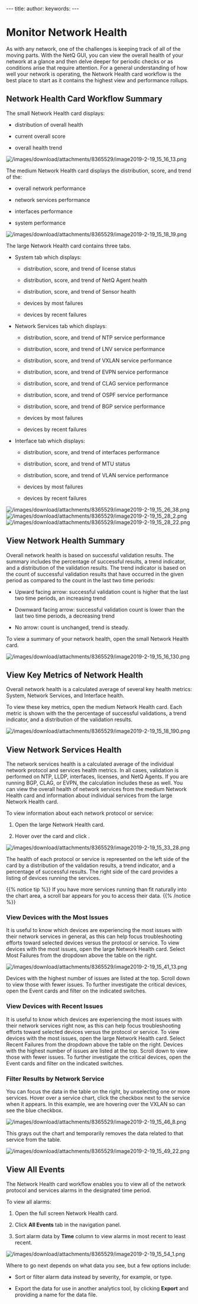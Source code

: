 \--- title: author: keywords: ---

# Monitor Network Health

As with any network, one of the challenges is keeping track of all of
the moving parts. With the NetQ GUI, you can view the overall health of
your network at a glance and then delve deeper for periodic checks or as
conditions arise that require attention. For a general understanding of
how well your network is operating, the Network Health card workflow is
the best place to start as it contains the highest view and performance
rollups.

<div id="src-8365529_MonitorNetworkHealth-NetworkHealthCardWorkflowSummary" class="section section-1">

## Network Health Card Workflow Summary

The small Network Health card displays:

  - distribution of overall health

  - current overall score

  - overall health
trend

![/images/download/attachments/8365529/image2019-2-19\_15\_16\_13.png](/images/download/attachments/8365529/image2019-2-19_15_16_13.png)

The medium Network Health card displays the distribution, score, and
trend of the:

  - overall network performance

  - network services performance

  - interfaces performance

  - system
performance

![/images/download/attachments/8365529/image2019-2-19\_15\_18\_19.png](/images/download/attachments/8365529/image2019-2-19_15_18_19.png)

The large Network Health card contains three tabs.

  - System tab which displays:
    
      - distribution, score, and trend of license status
    
      - distribution, score, and trend of NetQ Agent health
    
      - distribution, score, and trend of Sensor health
    
      - devices by most failures
    
      - devices by recent failures

  - Network Services tab which displays:
    
      - distribution, score, and trend of NTP service performance
    
      - distribution, score, and trend of LNV service performance
    
      - distribution, score, and trend of VXLAN service performance
    
      - distribution, score, and trend of EVPN service performance
    
      - distribution, score, and trend of CLAG service performance
    
      - distribution, score, and trend of OSPF service performance
    
      - distribution, score, and trend of BGP service performance
    
      - devices by most failures
    
      - devices by recent failures

  - Interface tab which displays:
    
      - distribution, score, and trend of interfaces performance
    
      - distribution, score, and trend of MTU status
    
      - distribution, score, and trend of VLAN service performance
    
      - devices by most failures
    
      - devices by recent
failures

![/images/download/attachments/8365529/image2019-2-19\_15\_26\_38.png](/images/download/attachments/8365529/image2019-2-19_15_26_38.png)
![/images/download/attachments/8365529/image2019-2-19\_15\_28\_2.png](/images/download/attachments/8365529/image2019-2-19_15_28_2.png)  
![/images/download/attachments/8365529/image2019-2-19\_15\_28\_22.png](/images/download/attachments/8365529/image2019-2-19_15_28_22.png)

</div>

<div id="src-8365529_MonitorNetworkHealth-ViewNetworkHealthSummary" class="section section-1">

## View Network Health Summary

Overall network health is based on successful validation results. The
summary includes the percentage of successful results, a trend
indicator, and a distribution of the validation results. The trend
indicator is based on the count of successful validation results that
have occurred in the given period as compared to the count in the last
two time periods:

  - Upward facing arrow: successful validation count is higher that the
    last two time periods, an increasing trend

  - Downward facing arrow: successful validation count is lower than the
    last two time periods, a decreasing trend

  - No arrow: count is unchanged, trend is steady.

To view a summary of your network health, open the small Network Health
card.

![/images/download/attachments/8365529/image2019-2-19\_15\_16\_130.png](/images/download/attachments/8365529/image2019-2-19_15_16_130.png)

</div>

<div id="src-8365529_MonitorNetworkHealth-ViewKeyMetricsofNetworkHealth" class="section section-1">

## View Key Metrics of Network Health

Overall network health is a calculated average of several key health
metrics: System, Network Services, and Interface health.

To view these key metrics, open the medium Network Health card. Each
metric is shown with the the percentage of successful validations, a
trend indicator, and a distribution of the validation
results.

![/images/download/attachments/8365529/image2019-2-19\_15\_18\_190.png](/images/download/attachments/8365529/image2019-2-19_15_18_190.png)

</div>

<div id="src-8365529_MonitorNetworkHealth-ViewNetworkServicesHealth" class="section section-1">

## View Network Services Health

The network services health is a calculated average of the individual
network protocol and services health metrics. In all cases, validation
is performed on NTP, LLDP, interfaces, licenses, and NetQ Agents. If you
are running BGP, CLAG, or EVPN, the calculation includes these as well.
You can view the overall health of network services from the medium
Network Health card and information about individual services from the
large Network Health card.

To view information about each network protocol or service:

1.  Open the large Network Health card.

2.  Hover over the card and click
.

![/images/download/attachments/8365529/image2019-2-19\_15\_33\_28.png](/images/download/attachments/8365529/image2019-2-19_15_33_28.png)

The health of each protocol or service is represented on the left side
of the card by a distribution of the validation results, a trend
indicator, and a percentage of successful results. The right side of the
card provides a listing of devices running the services.

<div class="confbox admonition admonition-tip">

<div class="admonition-body">

{{% notice tip %}} If you have more services running than fit naturally
into the chart area, a scroll bar appears for you to access their data.
{{% /notice
%}}

</div>

</div>

<div id="src-8365529_MonitorNetworkHealth-ViewDeviceswiththeMostIssues" class="section section-2">

### View Devices with the Most Issues

It is useful to know which devices are experiencing the most issues with
their network services in general, as this can help focus
troubleshooting efforts toward selected devices versus the protocol or
service. To view devices with the most issues, open the large Network
Health card. Select Most Failures from the dropdown above the table on
the
right.

![/images/download/attachments/8365529/image2019-2-19\_15\_41\_13.png](/images/download/attachments/8365529/image2019-2-19_15_41_13.png)

Devices with the highest number of issues are listed at the top. Scroll
down to view those with fewer issues. To further investigate the
critical devices, open the Event cards and filter on the indicated
switches.

</div>

<div id="src-8365529_MonitorNetworkHealth-ViewDeviceswithRecentIssues" class="section section-2">

### View Devices with Recent Issues

It is useful to know which devices are experiencing the most issues with
their network services right now, as this can help focus troubleshooting
efforts toward selected devices versus the protocol or service. To view
devices with the most issues, open the large Network Health card. Select
Recent Failures from the dropdown above the table on the right. Devices
with the highest number of issues are listed at the top. Scroll down to
view those with fewer issues. To further investigate the critical
devices, open the Event cards and filter on the indicated
switches.

</div>

<div id="src-8365529_MonitorNetworkHealth-FilterResultsbyNetworkService" class="section section-2">

### Filter Results by Network Service

You can focus the data in the table on the right, by unselecting one or
more services. Hover over a service chart, click the checkbox next to
the service when it appears. In this example, we are hovering over the
VXLAN so can see the blue
checkbox.

![/images/download/attachments/8365529/image2019-2-19\_15\_46\_8.png](/images/download/attachments/8365529/image2019-2-19_15_46_8.png)

This grays out the chart and temporarily removes the data related to
that service from the
table.

![/images/download/attachments/8365529/image2019-2-19\_15\_49\_22.png](/images/download/attachments/8365529/image2019-2-19_15_49_22.png)

</div>

</div>

<div id="src-8365529_MonitorNetworkHealth-ViewAllEvents" class="section section-1">

## View All Events

The Network Health card workflow enables you to view all of the network
protocol and services alarms in the designated time period.

To view all alarms:

1.  Open the full screen Network Health card.

2.  Click **All Events** tab in the navigation panel.

3.  Sort alarm data by **Time** column to view alarms in most recent to
    least
recent.

![/images/download/attachments/8365529/image2019-2-19\_15\_54\_1.png](/images/download/attachments/8365529/image2019-2-19_15_54_1.png)

Where to go next depends on what data you see, but a few options
include:

  - Sort or filter alarm data instead by severity, for example, or type.

  - Export the data for use in another analytics tool, by clicking
    **Export** and providing a name for the data file.

</div>
